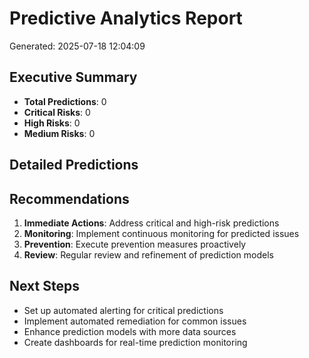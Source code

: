 # Predictive Analytics Report
Generated: 2025-07-18 12:04:09

## Executive Summary
- **Total Predictions**: 0
- **Critical Risks**: 0
- **High Risks**: 0
- **Medium Risks**: 0

## Detailed Predictions

## Recommendations
1. **Immediate Actions**: Address critical and high-risk predictions
2. **Monitoring**: Implement continuous monitoring for predicted issues
3. **Prevention**: Execute prevention measures proactively
4. **Review**: Regular review and refinement of prediction models

## Next Steps
- Set up automated alerting for critical predictions
- Implement automated remediation for common issues
- Enhance prediction models with more data sources
- Create dashboards for real-time prediction monitoring
